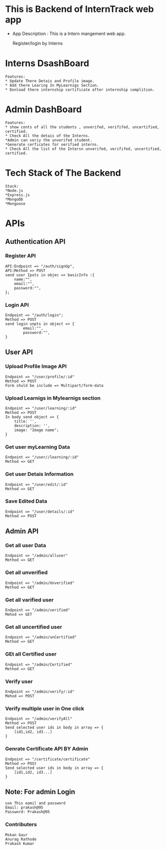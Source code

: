 # This is Backend of InternTrack web app 

* App Description : This is a Intern mangement web app.
    
    Register/login by Interns
 
# Interns DsashBoard
    Features:
    * Update There Detais and Profile image.
    * Add there Learing In MyLearnigs Section.
    * Donload there internship certificate after internship complition.

# Admin DashBoard
    Features:
    * show conts of all the students , unverifed, verififed, uncertified, certified.
    * Check All the detais of the Interns.
    *Admin can veriy the unverifed student.
    *Generate cerficates for verified interns.
    * Check All the list of the Intersn unverifed, verififed, uncertified, certified.

# Tech Stack of The Backend
    Stack:
    *Node.js
    *Express.js
    *MongoDb
    *Mongoose
    

# APIs 
## Authentication API
### Register API
    API:Endpoint => "/auth/signUp",
    API:Method => POST
    send user Iputs in objec => basicInfo :{
        name:"",
        email:"",
        password:"",
    };

### Login API
    Endpoint => "/auth/login";
    Method => POST 
    send login unpts in object => {
            email:"",
            password:"",
    }

## User API
### Upload Profile Image API
    Endpoint => "/user/profile/:id"
    Method => POST
    Form shuld be include => Multipart/form-data

### Upload Learnigs in Mylearnigs section
    Endpoint => "/user/learning/:id"
    Method => POST
    In body send object => {
        title: '',
        description: '',
        image: "Image name";
    }

### Get user myLearning Data
    Endpoint => "/user//learning/:id"
    Method => GET

### Get user Detais Information
    Endpoint => "/user/edit/:id"
    Method => GET

### Save Edited Data
    Endpoint => "/user/details/:id"
    Method => POST

## Admin API

### Get all user Data
    Endpoint => "/admin/alluser"
    Method => GET

### Get all unverified 
    Endpoint => "/admin/Unverified"
    Method => GET

### Get all varified user
    Endpoint => "/admin/verified"
    Mehod => GET

### Get all uncertified user
    Endpoint => "/admin/unCertified"
    Method => GET

### GEt all Certified user
    Endpoint => "/admin/Certified"
    Method => GET

### Verify user 
    Endpoint => "/admin/verify/:id"
    Mehod => POST

### Verify multiple user in One click
    Endpoint => "/admin/verifyAll"
    Method => POST
    Send selected user ids in body in array => {
        [id1,id2, id3...]
    }

### Genrate Certificate API BY Admin 
    Endpoint => "/certificate/certificate"
    Method => POSt
    Send selected user ids in body in array => {
        [id1,id2, id3...]
    }

## Note: For admin Login
    use This eamil and password
    Email: prakash@95
    Password: Prakash@95

### Contributers 
    Mskan Gaur 
    Anurag Rathode
    Prakash Kumar









    











    